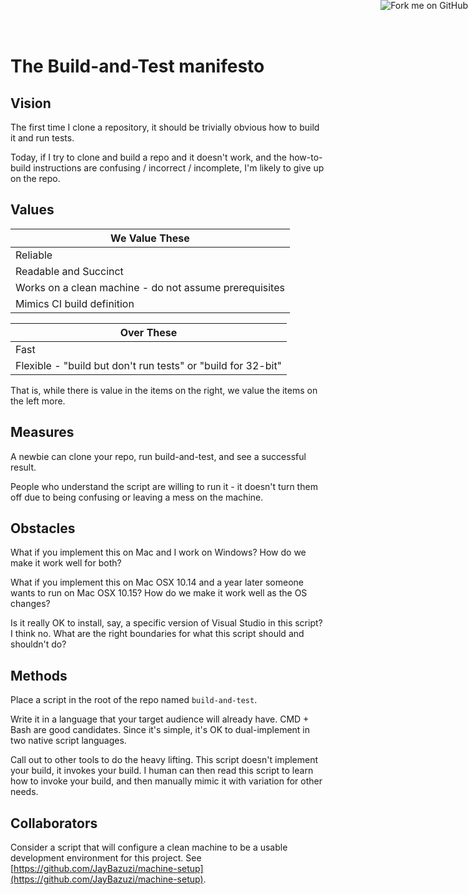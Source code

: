 # The Build-and-Test manifesto

## Vision
The first time I clone a repository, it should be trivially obvious how to build it and run tests.

Today, if I try to clone and build a repo and it doesn't work, and the how-to-build instructions are confusing / incorrect / incomplete, I'm likely to give up on the repo.

## Values

 | We Value These                                               |
 |--------------------------------------------------------------|
 | Reliable                                                     |
 | Readable and Succinct                                        |
 | Works on a clean machine - do not assume prerequisites       |
 | Mimics CI build definition                                   |

 | Over These                                                   |
 |--------------------------------------------------------------|
 | Fast                                                         |
 | Flexible - "build but don't run tests" or "build for 32-bit" |

That is, while there is value in the items on the right, we value the items on the left more.

## Measures
A newbie can clone your repo, run build-and-test, and see a successful result.

People who understand the script are willing to run it - it doesn't turn them off due to being confusing or leaving a mess on the machine.

## Obstacles
What if you implement this on Mac and I work on Windows? How do we make it work well for both?

What if you implement this on Mac OSX 10.14 and a year later someone wants to run on Mac OSX 10.15? How do we make it work well as the OS changes?

Is it really OK to install, say, a specific version of Visual Studio in this script? I think no. What are the right boundaries for what this script should and shouldn't do?

## Methods
Place a script in the root of the repo named `build-and-test`.

Write it in a language that your target audience will already have. CMD + Bash are good candidates. Since it's simple, it's OK to dual-implement in two native script languages.

Call out to other tools to do the heavy lifting. This script doesn't implement your build, it invokes your build. I human can then read this script to learn how to invoke your build, and then manually mimic it with variation for other needs.

## Collaborators
Consider a script that will configure a clean machine to be a usable development environment for this project. See [https://github.com/JayBazuzi/machine-setup](https://github.com/JayBazuzi/machine-setup).

<a href="https://github.com/JayBazuzi/build-and-test"><img style="position: absolute; top: 0; right: 0; border: 0;"	src="https://s3.amazonaws.com/github/ribbons/forkme_right_gray_6d6d6d.png" alt="Fork me on GitHub"></a>	
